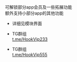 可解锁部分app会员及一些拓展功能  
额外支持小部分app的其他功能  

+ 详细见模块界面  

+ TG群组  
[t.me/HookVip233](https://t.me/HookVip233)  
+ TG群组  
[t.me/HookVip555](https://t.me/HookVip555)  
